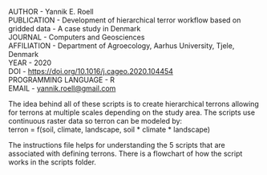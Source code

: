 AUTHOR - Yannik E. Roell  
PUBLICATION - Development of hierarchical terror workflow based on gridded data - A case study in Denmark  
JOURNAL - Computers and Geosciences  
AFFILIATION - Department of Agroecology, Aarhus University, Tjele, Denmark   
YEAR - 2020  
DOI - https://doi.org/10.1016/j.cageo.2020.104454  
PROGRAMMING LANGUAGE - R  
EMAIL - yannik.roell@gmail.com  

The idea behind all of these scripts is to create hierarchical terrons allowing for terrons at multiple scales depending on the study area.
The scripts use continuous raster data so terron can be modeled by:  
  terron = f(soil, climate, landscape, soil \* climate \* landscape)
  
The instructions file helps for understanding the 5 scripts that are associated with defining terrons. 
There is a flowchart of how the script works in the scripts folder.
